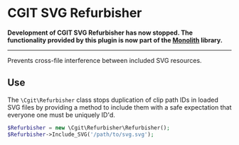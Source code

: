 # CGIT SVG Refurbisher

**Development of CGIT SVG Refurbisher has now stopped. The functionality provided by this plugin is now part of the [Monolith](https://github.com/castlegateit/monolith) library.**

----

Prevents cross-file interference between included SVG resources.

## Use

The `\Cgit\Refurbisher` class stops duplication of clip path IDs in loaded SVG files by
providing a method to include them with a safe expectation that everyone one must be uniquely ID'd.

~~~ php
$Refurbisher = new \Cgit\Refurbisher\Refurbisher();
$Refurbisher->Include_SVG('/path/to/svg.svg');
~~~
